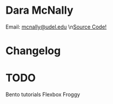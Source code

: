 # Dara McNally
Email: mcnally@udel.edu
\n[Source Code!](https://github.com/demc5656/demc5656.github.io.git)

# Changelog

# TODO
Bento tutorials
Flexbox Froggy
